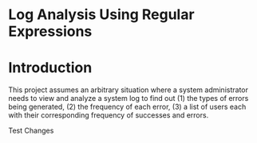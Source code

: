 # Log Analysis Using Regular Expressions

# Introduction
This project assumes an arbitrary situation where a system administrator needs to view and analyze a system log to find out (1) the types of errors being generated, (2) the frequency of each error, (3) a list of users each with their corresponding frequency of successes and errors.

Test Changes


